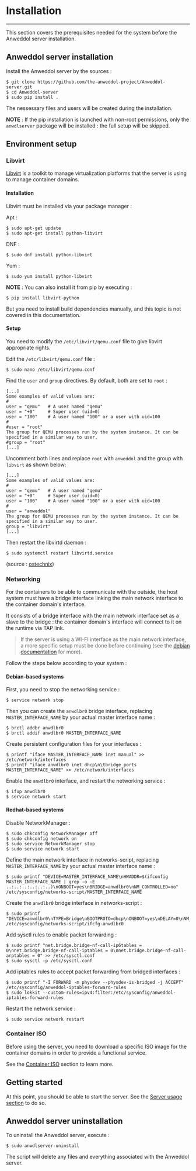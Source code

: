 # Installation

----

This section covers the prerequisites needed for the system before the Anweddol server installation.

## Anweddol server installation

Install the Anweddol server by the sources :

```
$ git clone https://github.com/the-anweddol-project/Anweddol-server.git
$ cd Anweddol-server
$ sudo pip install .
```

The nessessary files and users will be created during the installation.

**NOTE** : If the pip installation is launched with non-root permissions, only the `anwdlserver` package will be installed : the full setup will be skipped.

## Environment setup

### Libvirt

[Libvirt](https://libvirt.org/) is a toolkit to manage virtualization platforms that the server is using to manage container domains.

#### Installation

Libvirt must be installed via your package manager : 

Apt : 

```
$ sudo apt-get update
$ sudo apt-get install python-libvirt
```

DNF :

```
$ sudo dnf install python-libvirt
```

Yum :

```
$ sudo yum install python-libvirt
```

**NOTE** : You can also install it from pip by executing : 

```
$ pip install libvirt-python
```

But you need to install build dependencies manually, and this topic is not covered in this documentation.

#### Setup

You need to modify the `/etc/libvirt/qemu.conf` file to give libvirt appropriate rights.

Edit the `/etc/libvirt/qemu.conf` file : 

```
$ sudo nano /etc/libvirt/qemu.conf
```

Find the `user` and `group` directives. By default, both are set to `root` :

```
[...] 
Some examples of valid values are:
#
user = "qemu"   # A user named "qemu"
user = "+0"     # Super user (uid=0)
user = "100"    # A user named "100" or a user with uid=100
#
#user = "root"
The group for QEMU processes run by the system instance. It can be
specified in a similar way to user.
#group = "root"
[...]
```

Uncomment both lines and replace `root` with `anweddol` and the group with `libvirt` as shown below:

```
[...] 
Some examples of valid values are:
#
user = "qemu"   # A user named "qemu"
user = "+0"     # Super user (uid=0)
user = "100"    # A user named "100" or a user with uid=100
#
user = "anweddol"
The group for QEMU processes run by the system instance. It can be
specified in a similar way to user.
group = "libvirt"
[...]
```

Then restart the libvirtd daemon :

```
$ sudo systemctl restart libvirtd.service
```

(source : [ostechnix](https://ostechnix.com/solved-cannot-access-storage-file-permission-denied-error-in-kvm-libvirt/))

### Networking

For the containers to be able to communicate with the outside, the host system must have a bridge interface linking the main network interface to the container domain's interface.

It consists of a bridge interface with the main network interface set as a slave to the bridge : 
the container domain's interface will connect to it on the runtime via TAP link.

> If the server is using a WI-FI interface as the main network interface, a more specific setup must be done before continuing (see the [debian documentation](https://wiki.debian.org/BridgeNetworkConnections#Bridging_with_a_wireless_NIC) for more).

Follow the steps below according to your system : 

#### Debian-based systems

First, you need to stop the networking service : 

```
$ service network stop
```

Then you can create the `anwdlbr0` bridge interface, replacing `MASTER_INTERFACE_NAME` by your actual master interface name : 

```
$ brctl addbr anwdlbr0
$ brctl addif anwdlbr0 MASTER_INTERFACE_NAME
```

Create persistent configuration files for your interfaces : 

```
$ printf "iface MASTER_INTERFACE_NAME inet manual" >> /etc/network/interfaces
$ printf "iface anwdlbr0 inet dhcp\n\tbridge_ports MASTER_INTERFACE_NAME" >> /etc/network/interfaces
```

Enable the `anwdlbr0` interface, and restart the networking service : 

```
$ ifup anwdlbr0
$ service network start
```
 

#### Redhat-based systems

Disable NetworkManager : 

```
$ sudo chkconfig NetworkManager off
$ sudo chkconfig network on
$ sudo service NetworkManager stop
$ sudo service network start
```

Define the main network interface in networks-script, replacing `MASTER_INTERFACE_NAME` by your actual master interface name  : 

```
$ sudo printf "DEVICE=MASTER_INTERFACE_NAME\nHWADDR=$(ifconfig MASTER_INTERFACE_NAME | grep -o -E ..:..:..:..:..:..)\nONBOOT=yes\nBRIDGE=anwdlbr0\nNM_CONTROLLED=no" /etc/sysconfig/networks-script/MASTER_INTERFACE_NAME
```

Create the `anwdlbr0` bridge interface in networks-script : 

```
$ sudo printf "DEVICE=anwdlbr0\nTYPE=Bridge\nBOOTPROTO=dhcp\nONBOOT=yes\nDELAY=0\nNM_CONTROLLED=no" /etc/sysconfig/networks-script/ifcfg-anwdlbr0
```

Add sysctl rules to enable packet forwarding : 

```
$ sudo printf "net.bridge.bridge-nf-call-ip6tables = 0\nnet.bridge.bridge-nf-call-iptables = 0\nnet.bridge.bridge-nf-call-arptables = 0" >> /etc/sysctl.conf
$ sudo sysctl -p /etc/sysctl.conf
```

Add iptables rules to accept packet forwarding from bridged interfaces : 

```
$ sudo printf "-I FORWARD -m physdev --physdev-is-bridged -j ACCEPT" /etc/sysconfig/anweddol-iptables-forward-rules
$ sudo lokkit --custom-rules=ipv4:filter:/etc/sysconfig/anweddol-iptables-forward-rules
```

Restart the network service : 

```
$ sudo service network restart
```

### Container ISO

Before using the server, you need to download a specific ISO image for the container domains in order to provide a functional service. 

See the [Container ISO](container_iso.md) section to learn more.

## Getting started

At this point, you should be able to start the server. See the [Server usage section](server_usage.md) to do so.

## Anweddol server uninstallation

To uninstall the Anweddol server, execute : 

```
$ sudo anwdlserver-uninstall
```

The script will delete any files and everything associated with the Anweddol server.
